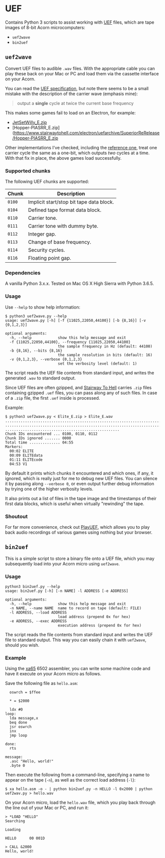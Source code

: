 # UEF

Contains Python 3 scripts to assist working with [UEF](https://en.wikipedia.org/wiki/Unified_Emulator_Format)
files, which are tape images of 8-bit Acorn microcomputers:

* `uef2wave`
* `bin2uef`

## `uef2wave`

Convert UEF files to audible `.wav` files. With the appropriate cable you can
play these back on your Mac or PC and load them via the cassette interface on
your Acorn.

You can read the [UEF specification](http://electrem.emuunlim.com/UEFSpecs.htm),
but note there seems to be a small mistake with the description of the carrier
wave (emphasis mine):

> output a **single** cycle at twice the current base frequency

This makes some games fail to load on an Electron, for example:

* [JetSetWilly_E.zip](https://www.stairwaytohell.com/electron/uefarchive/Tynesoft/JetSetWilly_E.zip)
* [Hopper-PIASRR_E.zip](https://www.stairwaytohell.com/electron/uefarchive/SuperiorReRelease/Hopper-PIASRR_E.zip

Other implementations I've checked, including the [reference one](https://github.com/TomHarte/CLK/blob/master/Storage/Tape/Formats/TapeUEF.cpp),
treat one carrier cycle the same as a one-bit, which outputs _two_ cycles at a
time. With that fix in place, the above games load successfully.

### Supported chunks

The following UEF chunks are supported:

Chunk  | Description
-------|------------
`0100` | Implicit start/stop bit tape data block.
`0104` | Defined tape format data block.
`0110` | Carrier tone.
`0111` | Carrier tone with dummy byte.
`0112` | Integer gap.
`0113` | Change of base frequency.
`0114` | Security cycles.
`0116` | Floating point gap.

### Dependencies

A vanilla Python 3.x.x. Tested on Mac OS X High Sierra with Python 3.6.5.

### Usage

Use `--help` to show help information:

```
$ python3 uef2wave.py --help
usage: uef2wave.py [-h] [-f {11025,22050,44100}] [-b {8,16}] [-v {0,1,2,3}]

optional arguments:
  -h, --help            show this help message and exit
  -f {11025,22050,44100}, --frequency {11025,22050,44100}
                        the sample frequency in Hz (default: 44100)
  -b {8,16}, --bits {8,16}
                        the sample resolution in bits (default: 16)
  -v {0,1,2,3}, --verbose {0,1,2,3}
                        set the verbosity level (default: 1)
```

The script reads the UEF file contents from standard input, and writes the
generated `.wav` to standard output.

Since UEF files are often gzipped, and [Stairway To Hell](https://www.stairwaytohell.com)
carries `.zip` files containing gzipped `.uef` files, you can pass along any of
such files. In case of a `.zip` file, the first `.uef` inside is processed.

Example:

```
$ python3 uef2wave.py < Elite_E.zip > Elite_E.wav
................................................................................
................................................................................
....................................................
Chunk IDs encountered ... 0100, 0110, 0112
Chunk IDs ignored ....... 0000
Total time .............. 04:55
Markers:
  00:02 ELITE
  00:09 ELITEdata
  01:11 ELITEcode
  04:53 V1
```

By default it prints which chunks it encountered and which ones, if any, it
ignored, which is really just for me to debug new UEF files. You can silence
it by passing along `--verbose 0`, or even output further debug information
by trying one of the higher verbosity levels.

It also prints out a list of files in the tape image and the timestamps of their
first data blocks, which is useful when virtually "rewinding" the tape.

### Shoutout

For far more convenience, check out [PlayUEF](http://www.8bitkick.cc/playuef.html),
which allows you to play back audio recordings of various games using nothing
but your browser.

## `bin2uef`

This is a simple script to store a binary file onto a UEF file, which you may
subsequently load into your Acorn micro using `uef2wave`.

### Usage

```
python3 bin2uef.py --help
usage: bin2uef.py [-h] [-n NAME] -l ADDRESS [-e ADDRESS]

optional arguments:
  -h, --help            show this help message and exit
  -n NAME, --name NAME  name to record on tape (default: FILE)
  -l ADDRESS, --load ADDRESS
                        load address (prepend 0x for hex)
  -e ADDRESS, --exec ADDRESS
                        execution address (prepend 0x for hex)
```

The script reads the file contents from standard input and writes the UEF file
to standard output. This way you can easily chain it with `uef2wave`, should you
wish.

### Example

Using the [xa65](http://www.floodgap.com/retrotech/xa/) 6502 assembler, you can
write some machine code and have it execute on your Acorn micro as follows.

Save the following file as `hello.asm`:

```
  oswrch = $ffee

  * = $2000

  ldx #0
loop: 
  lda message,x
  beq done
  jsr oswrch
  inx
  jmp loop
  
done:
  rts

message:
  .asc "Hello, world!"
  .byte 0
```

Then execute the following from a command-line, specifying a name to appear on
the tape (`-n`), as well as the correct load address (`-l`):

```
$ xa hello.asm -o - | python bin2uef.py -n HELLO -l 0x2000 | python uef2wav.py > hello.wav
```

On your Acorn micro, load the `hello.wav` file, which you play back through the
line out of your Mac or PC, and run it:

```
> *LOAD "HELLO"
Searching

Loading

HELLO      00 001D

> CALL &2000
Hello, world!
```
